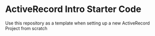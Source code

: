 # ActiveRecord Intro Starter Code


Use this repository as a template when setting up a new ActiveRecord Project from scratch
